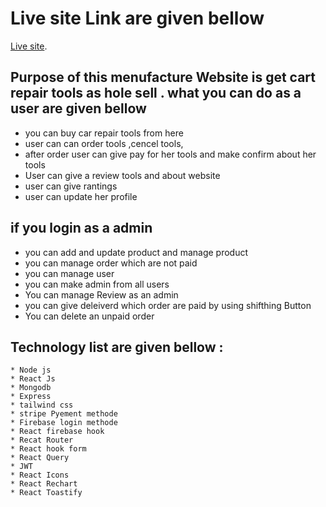 # Live site Link are given bellow

  [Live site](https://ts-car-tools.web.app/).

## Purpose of this menufacture Website is get cart repair tools as hole sell . what you can do as a user are given bellow
 * you can buy car repair tools from here
 * user can can order tools ,cencel tools, 
 * after order user can give pay for her tools and make confirm about her tools
 * User can give a review tools and about website
 * user can give rantings
 * user can update her profile
## if you login as a admin 
 * you can add and update product and manage product
 * you can manage order which are not paid
 * you can manage user
 * you can make admin from all users
 * You can manage Review as an admin
 * you can give deleiverd which order are paid by using shifthing Button
 * You can delete an unpaid order 

## Technology list are given bellow :
    * Node js 
    * React Js
    * Mongodb
    * Express
    * tailwind css
    * stripe Pyement methode
    * Firebase login methode
    * React firebase hook
    * Recat Router
    * React hook form
    * React Query
    * JWT
    * React Icons
    * React Rechart
    * React Toastify

